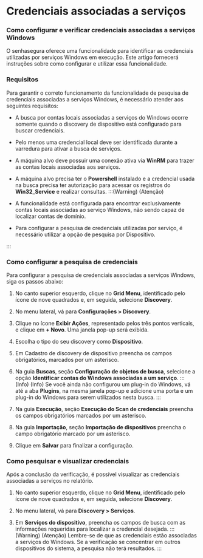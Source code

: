 # Credenciais associadas a serviços

### Como configurar e verificar credenciais associadas a serviços Windows
O senhasegura oferece uma funcionalidade para identificar as credenciais utilizadas por serviços Windows em execução. Este artigo fornecerá instruções sobre como configurar e utilizar essa funcionalidade.

### Requisitos
Para garantir o correto funcionamento da funcionalidade de pesquisa de credenciais associadas a serviços Windows, é necessário atender aos seguintes requisitos:

* A busca por contas locais associadas a serviços do Windows ocorre somente quando o discovery de dispositivo está configurado para buscar credenciais. 

* Pelo menos uma credencial local deve ser identificada durante a varredura para ativar a busca de serviços.

* A máquina alvo deve possuir uma conexão ativa via **WinRM** para trazer as contas locais associadas aos serviços.

* A máquina alvo precisa ter o **Powershell** instalado e a credencial usada na busca precisa ter autorização para acessar os registros do **Win32_Service** e realizar consultas.
:::(Warning) (Atenção)

* A funcionalidade está configurada para encontrar exclusivamente contas locais associadas ao serviço Windows, não sendo capaz de localizar contas de domínio.

* Para configurar a pesquisa de credenciais utilizadas por serviço, é necessário utilizar a opção de pesquisa por Dispositivo.

:::

### Como configurar a pesquisa de credenciais 
Para configurar a pesquisa de credenciais associadas a serviços Windows, siga os passos abaixo:

1. No canto superior esquerdo, clique no **Grid Menu**, identificado pelo ícone de nove quadrados e, em seguida, selecione **Discovery**.

1. No menu lateral, vá para **Configurações > Discovery**.

1. Clique no ícone **Exibir Ações**, representado pelos três pontos verticais, e clique em **+ Novo**. Uma janela pop-up será exibida.

1. Escolha o tipo do seu discovery como **Dispositivo**.

1. Em Cadastro de discovery de dispositivo preencha os campos obrigatórios, marcados por um asterisco.

1. Na guia **Buscas**, seção **Configuração de objetos de busca**, selecione a opção **Identificar contas do Windows associadas a um serviço**.
:::(Info) (Info)
Se você ainda não configurou um plug-in do Windows, vá até a aba **Plugins**, na mesma janela pop-up e adicione uma porta e um plug-in do Windows para serem utilizados nesta busca.
:::

7. Na guia **Execução**, seção **Execução do Scan de credenciais** preencha os campos obrigatórios marcados por um asterisco.

1. Na guia **Importação**, seção **Importação de dispositivos** preencha o campo obrigatório marcado por um asterisco.

1. Clique em **Salvar** para finalizar a configuração.

### Como pesquisar e visualizar credenciais
Após a conclusão da verificação, é possível visualizar as credenciais associadas a serviços no relatório.

1. No canto superior esquerdo, clique no **Grid Menu**, identificado pelo ícone de nove quadrados e, em seguida, selecione **Discovery**.

1. No menu lateral, vá para **Discovery > Serviços**.

1. Em **Serviços do dispositivo**, preencha os campos de busca com as informações requeridas para localizar a credencial desejada.
:::(Warning) (Atenção)
Lembre-se de que as credenciais estão associadas a serviços do Windows. Se a verificação se concentrar em outros dispositivos do sistema, a pesquisa não terá resultados.
:::